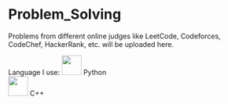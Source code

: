 # Problem_Solving

Problems from different online judges like LeetCode, Codeforces, CodeChef, HackerRank, etc. will be uploaded here.

Language I use: <img src="https://cdn.jsdelivr.net/gh/devicons/devicon/icons/python/python-original.svg" width="40" height="40"/> Python  
<img src="https://cdn.jsdelivr.net/gh/devicons/devicon/icons/cplusplus/cplusplus-original.svg" width="40" height="40"/> C++
